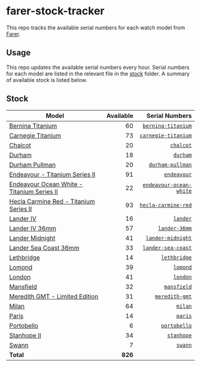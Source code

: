 # farer-stock-tracker

This repo tracks the available serial numbers for each watch model from [Farer](https://farer.com).

## Usage

This repo updates the available serial numbers every hour. Serial numbers for each model are listed in the relevant file in the [stock](./stock) folder. A summary of available stock is listed below.

## Stock

| Model | Available | Serial Numbers |
| ----- | --------: | -------------: |
| [Bernina Titanium](https://usd.farer.com/products/bernina-titanium) | 60 | [`bernina-titanium`](./stock/bernina-titanium) |
| [Carnegie Titanium](https://usd.farer.com/products/carnegie-titanium) | 73 | [`carnegie-titanium`](./stock/carnegie-titanium) |
| [Chalcot](https://usd.farer.com/products/chalcot) | 20 | [`chalcot`](./stock/chalcot) |
| [Durham](https://usd.farer.com/products/durham) | 18 | [`durham`](./stock/durham) |
| [Durham Pullman](https://usd.farer.com/products/durham-pullman) | 20 | [`durham-pullman`](./stock/durham-pullman) |
| [Endeavour - Titanium Series II](https://usd.farer.com/products/endeavour) | 91 | [`endeavour`](./stock/endeavour) |
| [Endeavour Ocean White - Titanium Series II](https://usd.farer.com/products/endeavour-ocean-white) | 22 | [`endeavour-ocean-white`](./stock/endeavour-ocean-white) |
| [Hecla Carmine Red - Titanium Series II](https://usd.farer.com/products/hecla-carmine-red) | 93 | [`hecla-carmine-red`](./stock/hecla-carmine-red) |
| [Lander IV](https://usd.farer.com/products/lander) | 16 | [`lander`](./stock/lander) |
| [Lander IV 36mm](https://usd.farer.com/products/lander-36mm) | 57 | [`lander-36mm`](./stock/lander-36mm) |
| [Lander Midnight](https://usd.farer.com/products/lander-midnight) | 41 | [`lander-midnight`](./stock/lander-midnight) |
| [Lander Sea Coast 36mm](https://usd.farer.com/products/lander-sea-coast) | 33 | [`lander-sea-coast`](./stock/lander-sea-coast) |
| [Lethbridge](https://usd.farer.com/products/lethbridge) | 14 | [`lethbridge`](./stock/lethbridge) |
| [Lomond](https://usd.farer.com/products/lomond) | 39 | [`lomond`](./stock/lomond) |
| [London](https://usd.farer.com/products/london) | 41 | [`london`](./stock/london) |
| [Mansfield](https://usd.farer.com/products/mansfield) | 32 | [`mansfield`](./stock/mansfield) |
| [Meredith GMT - Limited Edition](https://usd.farer.com/products/meredith-gmt) | 31 | [`meredith-gmt`](./stock/meredith-gmt) |
| [Milan](https://usd.farer.com/products/milan) | 64 | [`milan`](./stock/milan) |
| [Paris](https://usd.farer.com/products/paris) | 14 | [`paris`](./stock/paris) |
| [Portobello](https://usd.farer.com/products/portobello) | 6 | [`portobello`](./stock/portobello) |
| [Stanhope II](https://usd.farer.com/products/stanhope) | 34 | [`stanhope`](./stock/stanhope) |
| [Swann](https://usd.farer.com/products/swann) | 7 | [`swann`](./stock/swann) |
| **Total** | **826** | |
